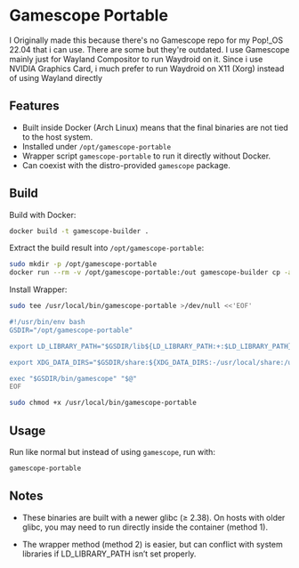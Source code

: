 # Gamescope Portable

I Originally made this because there's no Gamescope repo for my Pop!_OS 22.04 that i can use. There are some but they're outdated. I use Gamescope mainly just for Wayland Compositor to run Waydroid on it. Since i use NVIDIA Graphics Card, i much prefer to run Waydroid on X11 (Xorg) instead of using Wayland directly

## Features
- Built inside Docker (Arch Linux) means that the final binaries are not tied to the host system.
- Installed under `/opt/gamescope-portable`
- Wrapper script `gamescope-portable` to run it directly without Docker.
- Can coexist with the distro-provided `gamescope` package.

## Build

Build with Docker:
```bash
docker build -t gamescope-builder .
```

Extract the build result into ```/opt/gamescope-portable```:
```bash
sudo mkdir -p /opt/gamescope-portable
docker run --rm -v /opt/gamescope-portable:/out gamescope-builder cp -a /appdir/* /out/
```

Install Wrapper:
```bash
sudo tee /usr/local/bin/gamescope-portable >/dev/null <<'EOF'

#!/usr/bin/env bash
GSDIR="/opt/gamescope-portable"

export LD_LIBRARY_PATH="$GSDIR/lib${LD_LIBRARY_PATH:+:$LD_LIBRARY_PATH}"

export XDG_DATA_DIRS="$GSDIR/share:${XDG_DATA_DIRS:-/usr/local/share:/usr/share}"

exec "$GSDIR/bin/gamescope" "$@"
EOF
```
```bash
sudo chmod +x /usr/local/bin/gamescope-portable
```

## Usage

Run like normal but instead of using ```gamescope```, run with:
```bash
gamescope-portable
```

## Notes

- These binaries are built with a newer glibc (≥ 2.38).
On hosts with older glibc, you may need to run directly inside the container (method 1).

- The wrapper method (method 2) is easier, but can conflict with system libraries if LD_LIBRARY_PATH isn’t set properly.
